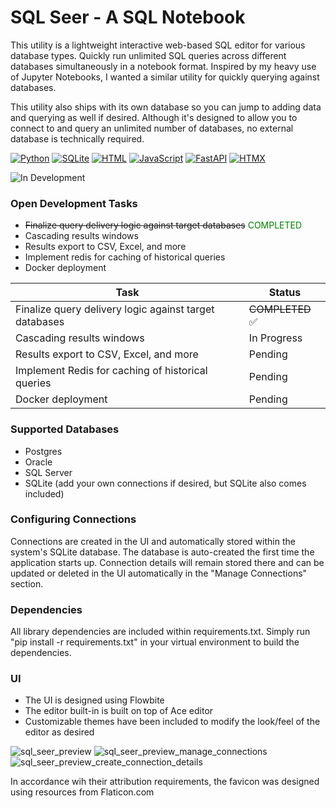 # SQL Seer - A SQL Notebook

This utility is a lightweight interactive web-based SQL editor for various database types. Quickly run unlimited SQL queries across different databases simultaneously in a notebook format. Inspired by my heavy use of Jupyter Notebooks, I wanted a similar utility for quickly querying against databases.

This utility also ships with its own database so you can jump to adding data and querying as well if desired. Although it's designed to allow you to connect to and query an unlimited number of databases, no external database is technically required.


[![Python](https://img.shields.io/badge/Python-3776AB?logo=python&logoColor=fff)](#) [![SQLite](https://img.shields.io/badge/SQLite-%2307405e.svg?logo=sqlite&logoColor=white)](#) [![HTML](https://img.shields.io/badge/HTML-%23E34F26.svg?logo=html5&logoColor=white)](#)  [![JavaScript](https://img.shields.io/badge/JavaScript-F7DF1E?logo=javascript&logoColor=000)](#) [![FastAPI](https://img.shields.io/badge/FastAPI-009485.svg?logo=fastapi&logoColor=white)](#) [![HTMX](https://img.shields.io/badge/HTMX-36C?logo=htmx&logoColor=fff)](#)


![In Development](https://img.shields.io/badge/status-In%20Development-yellow)
### Open Development Tasks
- ~~Finalize query delivery logic against target databases~~ <span style="color:green">COMPLETED</span>
- Cascading results windows
- Results export to CSV, Excel, and more
- Implement redis for caching of historical queries
- Docker deployment
  
| Task                                           | Status                          |
|------------------------------------------------|---------------------------------|
| Finalize query delivery logic against target databases | ~~COMPLETED~~ ✅                  |
| Cascading results windows                      | In Progress                     |
| Results export to CSV, Excel, and more         | Pending                         |
| Implement Redis for caching of historical queries | Pending                         |
| Docker deployment                              | Pending                         |




### Supported Databases
- Postgres
- Oracle
- SQL Server
- SQLite (add your own connections if desired, but SQLite also comes included)


### Configuring Connections
Connections are created in the UI and automatically stored within the system's SQLite database. The database is auto-created the first time the application starts up. Connection details will remain stored there and can be updated or deleted in the UI automatically in the "Manage Connections" section.


### Dependencies
All library dependencies are included within requirements.txt. Simply run "pip install -r requirements.txt" in your virtual environment to build the dependencies.


### UI
- The UI is designed using Flowbite
- The editor built-in is built on top of Ace editor
- Customizable themes have been included to modify the look/feel of the editor as desired



![sql_seer_preview](https://github.com/user-attachments/assets/efb6eb39-5867-4d7f-a197-d18a62252d11)
![sql_seer_preview_manage_connections](https://github.com/user-attachments/assets/63631c23-4317-48d1-83f9-dc05152775de)
![sql_seer_preview_create_connection_details](https://github.com/user-attachments/assets/7f1556d3-4dfb-4e56-b1cd-b1f5ed6f5e35)





In accordance wih their attribution requirements, the favicon was designed using resources from Flaticon.com
 

